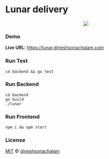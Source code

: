 # Lunar delivery
<center>
    <a href="https://goreportcard.com/report/github.com/dineshsonachalam/lunar_delivery">
    <img src="https://goreportcard.com/badge/github.com/dineshsonachalam/lunar_delivery"/>
    </a>
</center>

### Demo

**Live URL:** https://lunar.dineshsonachalam.com

### Run Test
```
cd backend && go test
```

### Run Backend
```
cd backend
go build
./lunar
```

### Run Frontend
```
npm i && npm start
```

### License

[MIT](https://choosealicense.com/licenses/mit/) © [dineshsonachalam](https://www.github.com/dineshsonachalam)